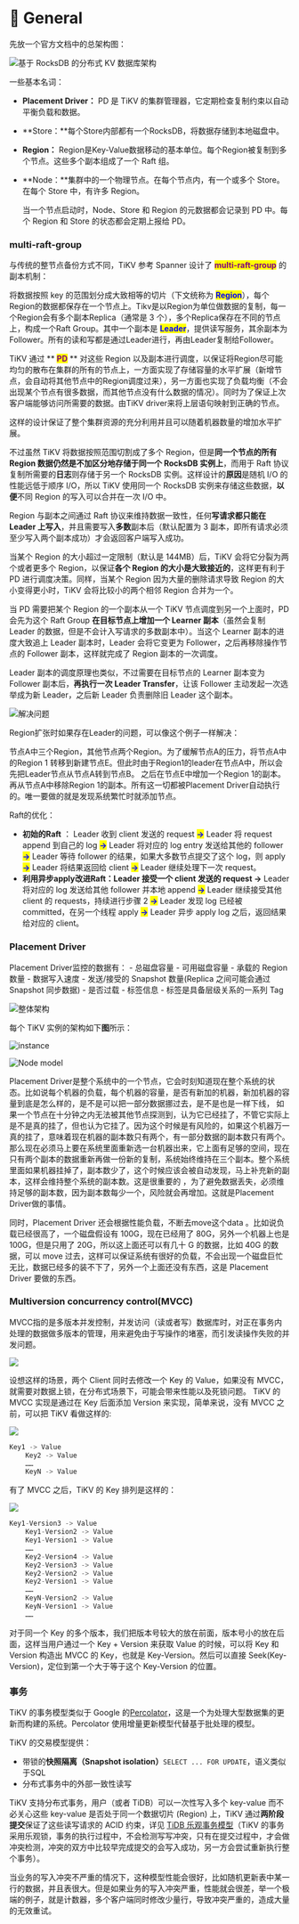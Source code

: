 # 🥳 General

先放一个官方文档中的总架构图：

![基于 RocksDB 的分布式 KV 数据库架构](<../../.gitbook/assets/image (2).png>)

一些基本名词：

* **Placement Driver：** PD 是 TiKV 的集群管理器，它定期检查复制约束以自动平衡负载和数据。
* **Store：**每个Store内部都有一个RocksDB，将数据存储到本地磁盘中。
* **Region：** Region是Key-Value数据移动的基本单位。每个Region被复制到多个节点。这些多个副本组成了一个 Raft 组。
*   **Node：**集群中的一个物理节点。在每个节点内，有一个或多个 Store。在每个 Store 中，有许多 Region。

    当一个节点启动时，Node、Store 和 Region 的元数据都会记录到 PD 中。每个 Region 和 Store 的状态都会定期上报给 PD。

### **multi-raft-group**

与传统的整节点备份方式不同，TiKV 参考 Spanner 设计了 <mark style="color:purple;">**multi-raft-group**</mark> 的副本机制：

将数据按照 key 的范围划分成大致相等的切片（下文统称为 <mark style="color:blue;">**Region**</mark>），每个Region的数据都保存在一个节点上。Tikv是以Region为单位做数据的复制，每一个Region会有多个副本Replica（通常是 3 个），多个Replica保存在不同的节点上，构成一个Raft Group。其中一个副本是 <mark style="color:blue;">**Leader**</mark>，提供读写服务，其余副本为Follower。所有的读和写都是通过Leader进行，再由Leader复制给Follower。

TiKV 通过 ** **<mark style="color:purple;">**PD**</mark>** ** 对这些 Region 以及副本进行调度，以保证将Region尽可能均匀的散布在集群的所有的节点上，一方面实现了存储容量的水平扩展（新增节点，会自动将其他节点中的Region调度过来），另一方面也实现了负载均衡（不会出现某个节点有很多数据，而其他节点没有什么数据的情况）。同时为了保证上次客户端能够访问所需要的数据。由TiKV driver来将上层语句映射到正确的节点。

这样的设计保证了整个集群资源的充分利用并且可以随着机器数量的增加水平扩展。

不过虽然 TiKV 将数据按照范围切割成了多个 Region，但是**同一个节点的所有 Region 数据仍然是不加区分地存储于同一个 RocksDB 实例上**，而用于 Raft 协议复制所需要的**日志**则存储于另一个 RocksDB 实例。这样设计的**原因**是随机 I/O 的性能远低于顺序 I/O，所以 TiKV 使用同一个 RocksDB 实例来存储这些数据，**以便**不同 Region 的写入可以合并在一次 I/O 中。

Region 与副本之间通过 Raft 协议来维持数据一致性，任何**写请求都只能在 Leader 上写入**，并且需要写入**多数**副本后（默认配置为 3 副本，即所有请求必须至少写入两个副本成功）才会返回客户端写入成功。

当某个 Region 的大小超过一定限制（默认是 144MB）后，TiKV 会将它分裂为两个或者更多个 Region，以保证**各个 Region 的大小是大致接近的**，这样更有利于 PD 进行调度决策。同样，当某个 Region 因为大量的删除请求导致 Region 的大小变得更小时，TiKV 会将比较小的两个相邻 Region 合并为一个。

当 PD 需要把某个 Region 的一个副本从一个 TiKV 节点调度到另一个上面时，PD 会先为这个 Raft Group **在目标节点上增加一个 Learner 副本**（虽然会复制 Leader 的数据，但是不会计入写请求的多数副本中）。当这个 Learner 副本的进度大致追上 Leader 副本时，Leader 会将它变更为 Follower，之后再移除操作节点的 Follower 副本，这样就完成了 Region 副本的一次调度。

Leader 副本的调度原理也类似，不过需要在目标节点的 Learner 副本变为 Follower 副本后，**再执行一次 Leader Transfer**，让该 Follower 主动发起一次选举成为新 Leader，之后新 Leader 负责删除旧 Leader 这个副本。

![解决问题](https://pic2.zhimg.com/v2-abe687a4a9998db8d8c8b696200978e5\_b.jpg)

Region扩张时如果存在Leader的问题，可以像这个例子一样解决：

节点A中三个Region，其他节点两个Region。为了缓解节点A的压力，将节点A中的Region 1 转移到新建节点E。但此时由于Region1的leader在节点A中，所以会先把Leader节点从节点A转到节点B。 之后在节点E中增加一个Region 1的副本。再从节点A中移除Region 1的副本。所有这一切都被Placement Driver自动执行的。唯一要做的就是发现系统繁忙时就添加节点。

Raft的优化：

* **初始的Raft** ： Leader 收到 client 发送的 request <mark style="color:blue;">**→**</mark>  Leader 将 request append 到自己的 log <mark style="color:blue;">**→**</mark> Leader 将对应的 log entry 发送给其他的 follower  <mark style="color:blue;">**→**</mark>  <mark style="color:blue;"></mark><mark style="color:blue;"></mark>  Leader 等待 follower 的结果，如果大多数节点提交了这个 log，则 apply  <mark style="color:blue;">**→**</mark>  Leader 将结果返回给 client  <mark style="color:blue;">**→**</mark>  Leader 继续处理下一次 request。
* **利用异步apply改进Raft：**Leader 接受一个 client 发送的 request <mark style="color:blue;">**→**</mark>  Leader 将对应的 log 发送给其他 follower 并本地 append <mark style="color:blue;">**→**</mark>  Leader 继续接受其他 client 的 requests，持续进行步骤 2 <mark style="color:blue;">**→**</mark>  Leader 发现 log 已经被 committed，在另一个线程 apply <mark style="color:blue;">**→**</mark>  Leader 异步 apply log 之后，返回结果给对应的 client。

### &#x20;Placement Driver

Placement Driver监控的数据有： - 总磁盘容量 - 可用磁盘容量 - 承载的 Region 数量 - 数据写入速度 - 发送/接受的 Snapshot 数量(Replica 之间可能会通过 Snapshot 同步数据) - 是否过载 - 标签信息 - 标签是具备层级关系的一系列 Tag

![整体架构](<../../.gitbook/assets/image (1) (1).png>)

每个 TiKV 实例的架构如下**图**所示：

![instance](https://tikv.org/img/tikv-instance.png)

![Node model](<../../.gitbook/assets/image (3).png>)

Placement Driver是整个系统中的一个节点，它会时刻知道现在整个系统的状态。比如说每个机器的负载，每个机器的容量，是否有新加的机器，新加机器的容量到底是怎么样的，是不是可以把一部分数据挪过去，是不是也是一样下线， 如果一个节点在十分钟之内无法被其他节点探测到，认为它已经挂了，不管它实际上是不是真的挂了，但也认为它挂了。因为这个时候是有风险的，如果这个机器万一真的挂了，意味着现在机器的副本数只有两个，有一部分数据的副本数只有两个。那么现在必须马上要在系统里面重新选一台机器出来，它上面有足够的空间，现在只有两个副本的数据重新再做一份新的复制，系统始终维持在三个副本。整个系统里面如果机器挂掉了，副本数少了，这个时候应该会被自动发现，马上补充新的副本，这样会维持整个系统的副本数。这是很重要的 ，为了避免数据丢失，必须维持足够的副本数，因为副本数每少一个，风险就会再增加。这就是Placement Driver做的事情。

同时，Placement Driver 还会根据性能负载，不断去move这个data 。比如说负载已经很高了，一个磁盘假设有 100G，现在已经用了 80G，另外一个机器上也是 100G，但是只用了 20G，所以这上面还可以有几十 G 的数据，比如 40G 的数据，可以 move 过去，这样可以保证系统有很好的负载，不会出现一个磁盘巨忙无比，数据已经多的装不下了，另外一个上面还没有东西，这是 Placement Driver 要做的东西。

### Multiversion concurrency control(MVCC)

MVCC指的是多版本并发控制，并发访问（读或者写）数据库时，对正在事务内处理的数据做多版本的管理，用来避免由于写操作的堵塞，而引发读操作失败的并发问题。

![](https://pic3.zhimg.com/v2-e2d7aa78b5fb166788d4bb3b13019286\_b.jpg)

设想这样的场景，两个 Client 同时去修改一个 Key 的 Value，如果没有 MVCC，就需要对数据上锁，在分布式场景下，可能会带来性能以及死锁问题。 TiKV 的 MVCC 实现是通过在 Key 后面添加 Version 来实现，简单来说，没有 MVCC 之前，可以把 TiKV 看做这样的:

![](https://pic3.zhimg.com/v2-00fd826e0485873e69f4e5b2db6ab852\_b.jpg)

```cpp
Key1 -> Value
    Key2 -> Value
    ……
    KeyN -> Value
```

有了 MVCC 之后，TiKV 的 Key 排列是这样的：

![](https://pic2.zhimg.com/v2-a8cac90fbf78f140ce73a29dc8498719\_b.jpg)

```cpp
Key1-Version3 -> Value
    Key1-Version2 -> Value
    Key1-Version1 -> Value
    ……
    Key2-Version4 -> Value
    Key2-Version3 -> Value
    Key2-Version2 -> Value
    Key2-Version1 -> Value
    ……
    KeyN-Version2 -> Value
    KeyN-Version1 -> Value
    ……
```

对于同一个 Key 的多个版本，我们把版本号较大的放在前面，版本号小的放在后面，这样当用户通过一个 Key + Version 来获取 Value 的时候，可以将 Key 和 Version 构造出 MVCC 的 Key，也就是 Key-Version。然后可以直接 Seek(Key-Version)，定位到第一个大于等于这个 Key-Version 的位置。

### 事务

TiKV 的事务模型类似于 Google 的[Percolator](https://ai.google/research/pubs/pub36726)，这是一个为处理大型数据集的更新而构建的系统。Percolator 使用增量更新模型代替基于批处理的模型。

TiKV 的交易模型提供：

* 带锁的**快照隔离（Snapshot isolation）**`SELECT ... FOR UPDATE`，语义类似于SQL
* 分布式事务中的外部一致性读写

TiKV 支持分布式事务，用户（或者 TiDB）可以一次性写入多个 key-value 而不必关心这些 key-value 是否处于同一个数据切片 (Region) 上，TiKV 通过**两阶段提交**保证了这些读写请求的 ACID 约束，详见 [TiDB 乐观事务模型](https://docs.pingcap.com/zh/tidb/dev/optimistic-transaction)（TiKV 的事务采用乐观锁，事务的执行过程中，不会检测写写冲突，只有在提交过程中，才会做冲突检测，冲突的双方中比较早完成提交的会写入成功，另一方会尝试重新执行整个事务）。

当业务的写入冲突不严重的情况下，这种模型性能会很好，比如随机更新表中某一行的数据，并且表很大。但是如果业务的写入冲突严重，性能就会很差，举一个极端的例子，就是计数器，多个客户端同时修改少量行，导致冲突严重的，造成大量的无效重试。
